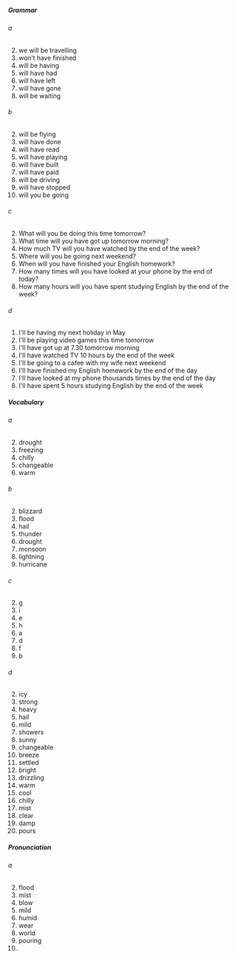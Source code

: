 ##### Grammar
###### a
2. we will be travelling
3. won't have finished
4. will be having
5. will have had
6. will have left
7. will have gone
8. will be waiting

###### b
2. will be flying
3. will have done
4. will have read
5. will have playing
6. will have built
7. will have paid
8. will be driving
9. will have stopped
10. will you be going

###### c
2. What will you be doing this time tomorrow?
3. What time will you have got up tomorrow morning? 
4. How much TV will you have watched by the end of the week?
5. Where will you be going next weekend?
6. When will you have finished your English homework?
7. How many times will you have looked at your phone by the end of today? 
8. How many hours will you have spent studying English by the end of the week?

###### d
1. I'll be having my next holiday in May
2. I'll be playing video games this time tomorrow
3. I'll have got up at 7.30 tomorrow morning
4. I'll have watched TV 10 hours by the end of the week
5. I'll be going to a cafee with my wife next weekend
6. I'll have finished my English homework by the end of the day
7. I'll have looked at my phone thousands times by the end of the day
8. I'll have spent 5 hours studying English by the end of the week

##### Vocabulary
###### a
2. drought
3. freezing
4. chilly
5. changeable
6. warm

###### b
2. blizzard
3. flood
4. hail
5. thunder
6. drought
7. monsoon
8. lightning
9. hurricane

###### c
2. g
3. i
4. e
5. h
6. a
7. d
8. f
9. b

###### d
2. icy
3. strong
4. heavy
5. hail
6. mild
7. showers
8. sunny
9. changeable
10. breeze
11. settled
12. bright
13. drizzling
14. warm
15. cool
16. chilly
17. mist
18. clear
19. damp
20. pours

##### Pronunciation
###### a
2. flood
3. mist
4. blow
5. mild
6. humid
7. wear
8. world
9. pouring
10.
